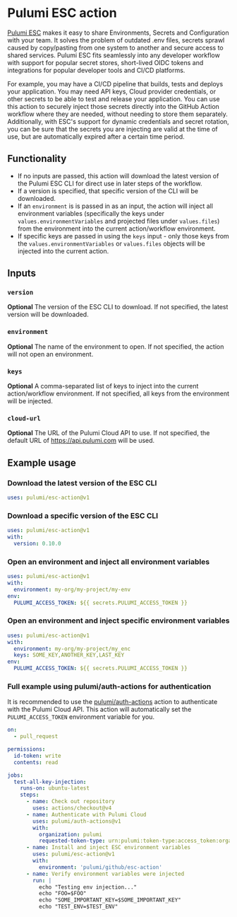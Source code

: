 # Pulumi ESC action

[Pulumi ESC](https://www.pulumi.com/docs/esc/) makes it easy to share Environments, Secrets and Configuration with your team. It solves the problem of outdated .env files, secrets sprawl caused by copy/pasting from one system to another and secure access to shared services. Pulumi ESC fits seamlessly into any developer workflow with support for popular secret stores, short-lived OIDC tokens and integrations for popular developer tools and CI/CD platforms. 

For example, you may have a CI/CD pipeline that builds, tests and deploys your application. You may need API keys, Cloud provider credentials, or other secrets to be able to test and release your application. You can use this action to securely inject those secrets directly into the GitHub Action workflow where they are needed, without needing to store them separately. Additionally, with ESC's support for dynamic credentials and secret rotation, you can be sure that the secrets you are injecting are valid at the time of use, but are automatically expired after a certain time period.

## Functionality

- If no inputs are passed, this action will download the latest version of the Pulumi ESC CLI for direct use in later steps of the workflow. 
- If a version is specified, that specific version of the CLI will be downloaded.
- If an `environment` is is passed in as an input, the action will inject all environment variables (specifically the keys under `values.environmentVariables` and projected files under `values.files`) from the environment into the current action/workflow environment.
- If specific keys are passed in using the `keys` input - only those keys from the `values.environmentVariables` or `values.files` objects will be injected into the current action.

## Inputs

### `version`

**Optional** The version of the ESC CLI to download. If not specified, the latest version will be downloaded.

### `environment`

**Optional** The name of the environment to open. If not specified, the action will not open an environment.

### `keys`

**Optional** A comma-separated list of keys to inject into the current action/workflow environment. If not specified, all keys from the environment will be injected.

### `cloud-url`

**Optional** The URL of the Pulumi Cloud API to use. If not specified, the default URL of https://api.pulumi.com will be used.

## Example usage

### Download the latest version of the ESC CLI

```yaml
uses: pulumi/esc-action@v1
```

### Download a specific version of the ESC CLI

```yaml
uses: pulumi/esc-action@v1
with:
  version: 0.10.0
```

### Open an environment and inject all environment variables

```yaml
uses: pulumi/esc-action@v1
with:
  environment: my-org/my-project/my-env
env:
  PULUMI_ACCESS_TOKEN: ${{ secrets.PULUMI_ACCESS_TOKEN }}
```

### Open an environment and inject specific environment variables

```yaml
uses: pulumi/esc-action@v1
with:
  environment: my-org/my-project/my_enc
  keys: SOME_KEY,ANOTHER_KEY,LAST_KEY
env:
  PULUMI_ACCESS_TOKEN: ${{ secrets.PULUMI_ACCESS_TOKEN }}
```

### Full example using pulumi/auth-actions for authentication

It is recommended to use the [pulumi/auth-actions](https://github.com/pulumi/auth-actions) action to authenticate with the Pulumi Cloud API. This action will automatically set the `PULUMI_ACCESS_TOKEN` environment variable for you.

```yaml
on:
  - pull_request

permissions:
  id-token: write
  contents: read

jobs:
  test-all-key-injection:
    runs-on: ubuntu-latest
    steps:
      - name: Check out repository
        uses: actions/checkout@v4
      - name: Authenticate with Pulumi Cloud
        uses: pulumi/auth-actions@v1
        with:
          organization: pulumi
          requested-token-type: urn:pulumi:token-type:access_token:organization
      - name: Install and inject ESC environment variables
        uses: pulumi/esc-action@v1
        with:
          environment: 'pulumi/github/esc-action'
      - name: Verify environment variables were injected
        run: |
          echo "Testing env injection..."
          echo "FOO=$FOO"
          echo "SOME_IMPORTANT_KEY=$SOME_IMPORTANT_KEY"
          echo "TEST_ENV=$TEST_ENV"
```
